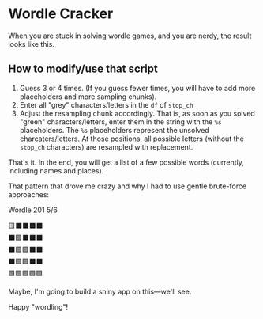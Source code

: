 # Wordle Cracker

When you are stuck in solving wordle games, and you are nerdy, the result looks like this.

## How to modify/use that script

 1. Guess 3 or 4 times. (If you guess fewer times, you will have to add more placeholders and more sampling chunks).
 2. Enter all "grey" characters/letters in the `df` of `stop_ch`
 3. Adjust the resampling chunk accordingly. That is, as soon as you solved "green" characters/letters, enter them in the string with the `%s` placeholders.
    The `%s` placeholders represent the unsolved charcaters/letters. At those positions, all possible letters (without the `stop_ch` characters) are resampled with replacement. 
 
That's it. In the end, you will get a list of a few possible words (currently, including names and places).


That pattern that drove me crazy and why I had to use gentle brute-force approaches: 

Wordle 201 5/6

  🟨⬛⬛⬛⬛\
  ⬛🟩⬛⬛⬛\
  ⬛🟩🟩⬛⬛\
  ⬛🟩🟩⬛⬛\
  🟩🟩🟩🟩🟩


Maybe, I'm going to build a shiny app on this—we'll see.

Happy "wordling"!
